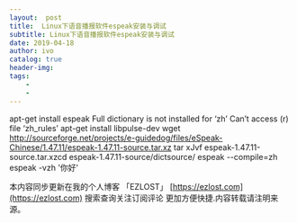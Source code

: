 ```yaml
---
layout:  post
title:  Linux下语音播报软件espeak安装与调试
subtitle: Linux下语音播报软件espeak安装与调试 
date: 2019-04-18
author: ivo
catalog: true
header-img:
tags:
    - 
    - 
---
```

apt-get install espeak
Full dictionary is not installed for ‘zh’
Can’t access (r) file ‘zh_rules’
apt-get install libpulse-dev
wget http://sourceforge.net/projects/e-guidedog/files/eSpeak-Chinese/1.47.11/espeak-1.47.11-source.tar.xz
tar xJvf espeak-1.47.11-source.tar.xzcd espeak-1.47.11-source/dictsource/
espeak --compile=zh
espeak -vzh '你好'


本内容同步更新在我的个人博客 「EZLOST」 [https://ezlost.com](https://ezlost.com)  搜索查询关注订阅评论 更加方便快捷.内容转载请注明来源。

